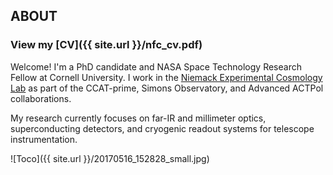 ## ABOUT


### View my **[CV]({{ site.url }}/nfc_cv.pdf)** 

Welcome! I'm a PhD candidate and NASA Space Technology Research Fellow at Cornell University. I work in the [Niemack Experimental Cosmology Lab](https://www.classe.cornell.edu/~mdn49/index.html) as part of the CCAT-prime, Simons Observatory, and Advanced ACTPol collaborations.

My research currently focuses on far-IR and millimeter optics, superconducting detectors, and cryogenic readout systems for telescope instrumentation.

![Toco]({{ site.url }}/20170516_152828_small.jpg)

<!---
What I like to do as an applied physicist
What I am currently doing
What I want to do
Who I am
Who I work with
Where I came from
What my research today is
--->
